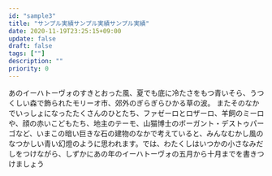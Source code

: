 ```yaml
---
id: "sample3"
title: "サンプル実績サンプル実績サンプル実績"
date: 2020-11-19T23:25:15+09:00
update: false
draft: false
tags: [""]
description: ""
priority: 0
---
```


あのイーハトーヴォのすきとおった風、夏でも底に冷たさをもつ青いそら、うつくしい森で飾られたモリーオ市、郊外のぎらぎらひかる草の波。 またそのなかでいっしょになったたくさんのひとたち、ファゼーロとロザーロ、羊飼のミーロや、顔の赤いこどもたち、地主のテーモ、山猫博士のボーガント・デストゥパーゴなど、いまこの暗い巨きな石の建物のなかで考えていると、みんなむかし風のなつかしい青い幻燈のように思われます。では、わたくしはいつかの小さなみだしをつけながら、しずかにあの年のイーハトーヴォの五月から十月までを書きつけましょう
